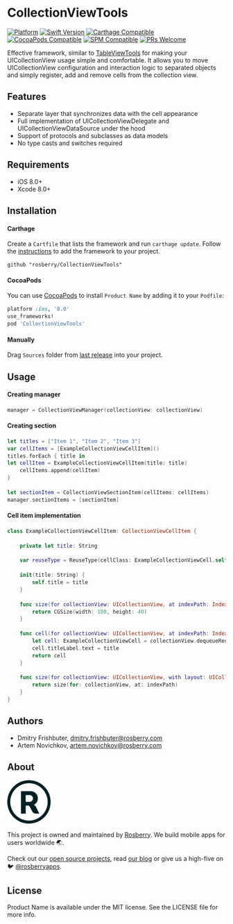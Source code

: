# CollectionViewTools

[![Platform](https://img.shields.io/cocoapods/p/CollectionViewTools.svg?style=flat)](http://cocoapods.org/pods/CollectionViewTools)
[![Swift Version](https://img.shields.io/badge/swift-3.0-orange.svg)](https://swift.org/)
[![Carthage Compatible](https://img.shields.io/badge/Carthage-compatible-blue.svg)](https://github.com/Carthage/Carthage)
[![CocoaPods Compatible](https://img.shields.io/cocoapods/v/CollectionViewTools.svg)](https://img.shields.io/cocoapods/v/CollectionViewTools.svg)
[![SPM Compatible](https://img.shields.io/badge/spm-compatible-brightgreen.svg?style=flat)](https://img.shields.io/badge/spm-compatible-brightgreen.svg?style=flat)
[![PRs Welcome](https://img.shields.io/badge/PRs-welcome-brightgreen.svg?style=flat)](http://makeapullrequest.com)

Effective framework, similar to [TableViewTools](https://github.com/rosberry/TableViewTools) for making your UICollectionView usage simple and comfortable. It allows you to move UICollectionView configuration and interaction logic to separated objects and simply register, add and remove cells from the collection view.

## Features

- Separate layer that synchronizes data with the cell appearance
- Full implementation of UICollectionViewDelegate and UICollectionViewDataSource under the hood
- Support of protocols and subclasses as data models
- No type casts and switches required

## Requirements

- iOS 8.0+
- Xcode 8.0+

## Installation

#### Carthage
Create a `Cartfile` that lists the framework and run `carthage update`. Follow the [instructions](https://github.com/Carthage/Carthage#adding-frameworks-to-an-application) to add the framework to your project.

```
github "rosberry/CollectionViewTools"
```

#### CocoaPods
You can use [CocoaPods](http://cocoapods.org/) to install `Product Name` by adding it to your `Podfile`:

```ruby
platform :ios, '8.0'
use_frameworks!
pod 'CollectionViewTools'
```
#### Manually

Drag `Sources` folder from [last release](https://github.com/rosberry/CollectionViewTools/releases) into your project.

## Usage

#### Creating manager

```swift
manager = CollectionViewManager(collectionView: collectionView)
```

#### Creating section

```swift
let titles = ["Item 1", "Item 2", "Item 3"]
var cellItems = [ExampleCollectionViewCellItem]()
titles.forEach { title in
let cellItem = ExampleCollectionViewCellItem(title: title)
    cellItems.append(cellItem)
}

let sectionItem = CollectionViewSectionItem(cellItems: cellItems)
manager.sectionItems = [sectionItem]
```

#### Cell item implementation

```swift
class ExampleCollectionViewCellItem: CollectionViewCellItem {
    
    private let title: String
    
    var reuseType = ReuseType(cellClass: ExampleCollectionViewCell.self)
    
    init(title: String) {
        self.title = title
    }
    
    func size(for collectionView: UICollectionView, at indexPath: IndexPath) -> CGSize {
        return CGSize(width: 100, height: 40)
    }
    
    func cell(for collectionView: UICollectionView, at indexPath: IndexPath) -> UICollectionViewCell {
        let cell: ExampleCollectionViewCell = collectionView.dequeueReusableCell(for: indexPath)
        cell.titleLabel.text = title
        return cell
    }
    
    func size(for collectionView: UICollectionView, with layout: UICollectionViewLayout, at indexPath: IndexPath) -> CGSize {
        return size(for: collectionView, at: indexPath)
    }
}
```

## Authors

* Dmitry Frishbuter, dmitry.frishbuter@rosberry.com
* Artem Novichkov, artem.novichkov@rosberry.com

## About

<img src="https://github.com/rosberry/Foundation/blob/master/Assets/full_logo.png?raw=true" height="100" />

This project is owned and maintained by [Rosberry](http://rosberry.com). We build mobile apps for users worldwide 🌏.

Check out our [open source projects](https://github.com/rosberry), read [our blog](https://medium.com/@Rosberry) or give us a high-five on 🐦 [@rosberryapps](http://twitter.com/RosberryApps).

## License

Product Name is available under the MIT license. See the LICENSE file for more info.
